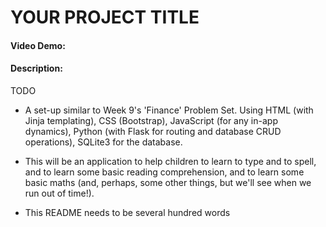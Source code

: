 # YOUR PROJECT TITLE
#### Video Demo: <URL HERE>
#### Description:
TODO

- A set-up similar to Week 9's 'Finance' Problem Set. Using HTML (with Jinja templating), CSS (Bootstrap), JavaScript (for any in-app dynamics), Python (with Flask for routing and database CRUD operations), SQLite3 for the database.

- This will be an application to help children to learn to type and to spell, and to learn some basic reading comprehension, and to learn some basic maths (and, perhaps, some other things, but we'll see when we run out of time!).

- This README needs to be several hundred words 
